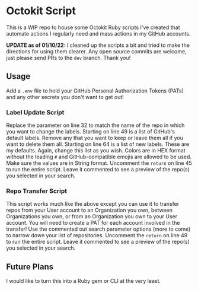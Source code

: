 # Octokit Script

This is a WIP repo to house some Octokit Ruby scripts I've created that automate actions I regularly need and mass actions in my GitHub accounts.

**UPDATE as of 01/10/22:** I cleaned up the scripts a bit and tried to make the directions for using them clearer. Any open source commits are welcome, just please send PRs to the `dev` branch. Thank you!

## Usage

Add a `.env` file to hold your GitHub Personal Authorization Tokens (PATs) and any other secrets you don't want to get out!

### Label Update Script

Replace the parameter on line 32 to match the name of the repo in which you want to change the labels. Starting on line 49 is a list of GitHub's default labels. Remove any that you want to keep or leave them all if you want to delete them all. Starting on line 64 is a list of new labels. These are my defaults. Again, change this list as you wish. Colors are in HEX format without the leading `#` and GitHub-compatible emojis are allowed to be used. Make sure the values are in String format. Uncomment the `return` on line 45 to run the entire script. Leave it commented to see a preview of the repo(s) you selected in your search.

### Repo Transfer Script

This script works much like the above except you can use it to transfer repos from your User account to an Organization you own, between Organizations you own, or from an Organization you own to your User account. You will need to create a PAT for each account involved in the transfer! Use the commented out search parameter options (more to come) to narrow down your list of repositories. Uncomment the `return` on line 49 to run the entire script. Leave it commented to see a preview of the repo(s) you selected in your search.

## Future Plans

I would like to turn this into a Ruby gem or CLI at the very least.
